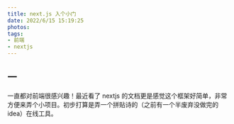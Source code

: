 ```yaml
---
title: next.js 入个小门
date: 2022/6/15 15:19:25
photos:
tags:
- 前端
- nextjs
---
```


## 一

一直都对前端很感兴趣！最近看了 nextjs 的文档更是感觉这个框架好简单，非常方便来弄个小项目。初步打算是弄一个拼贴诗的（之前有一个半废弃没做完的 idea）在线工具。


